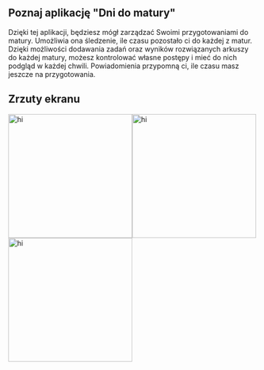## Poznaj aplikację "Dni do matury"
Dzięki tej aplikacji, będziesz mógł zarządzać Swoimi przygotowaniami do matury. Umożliwia ona śledzenie, ile czasu pozostało ci do każdej z matur. Dzięki możliwości dodawania zadań oraz wyników rozwiązanych arkuszy do każdej matury, możesz kontrolować własne postępy i mieć do nich podgląd w każdej chwili. Powiadomienia przypomną ci, ile czasu masz jeszcze na przygotowania.

## Zrzuty ekranu
<img src="https://github.com/hanas-marcin/Dni-do-matury/blob/master/Screenshot_1553041498.png" alt="hi" class="inline" width="250"/><img src="https://github.com/hanas-marcin/Dni-do-matury/blob/master/Screenshot_1553041954.png" alt="hi" class="inline" width="250"/><img src="https://github.com/hanas-marcin/Dni-do-matury/blob/master/Screenshot_1553041948.png" alt="hi" class="inline" width="250"/>
